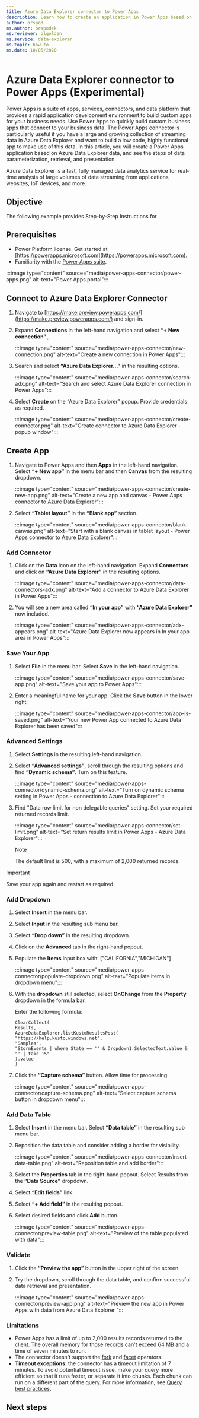 ```yaml
---
title: Azure Data Explorer connector to Power Apps
description: Learn how to create an application in Power Apps based on data in Azure Data Explorer
author: orspod
ms.author: orspodek
ms.reviewer: olgolden
ms.service: data-explorer
ms.topic: how-to
ms.date: 10/05/2020
---
```

# Azure Data Explorer connector to Power Apps (Experimental)

Power Apps is a suite of apps, services, connectors, and data platform that provides a rapid application development environment to build custom apps for your business needs. Use Power Apps to quickly build custom business apps that connect to your business data. The Power Apps connector is particularly useful if you have a large and growing collection of streaming data in Azure Data Explorer and want to build a low code, highly functional app to make use of this data. In this article, you will create a Power Apps application based on Azure Data Explorer data, and see the steps of data parameterization, retrieval, and presentation.

Azure Data Explorer is a fast, fully managed data analytics service for real-time analysis of large volumes of data streaming from applications, websites, IoT devices, and more.

## Objective

The following example provides Step-by-Step Instructions for 

## Prerequisites

* Power Platform license. Get started at [https://powerapps.microsoft.com](https://powerapps.microsoft.com).
* Familiarity with the [Power Apps suite](https://docs.microsoft.com/powerapps/powerapps-overview).

:::image type="content" source="media/power-apps-connector/power-apps.png" alt-text="Power Apps portal":::

## Connect to Azure Data Explorer Connector

1. Navigate to [https://make.preview.powerapps.com/](https://make.preview.powerapps.com/) and sign-in.

1. Expand **Connections** in the left-hand navigation and select **“+ New connection”**.ֵ

    :::image type="content" source="media/power-apps-connector/new-connection.png" alt-text="Create a new connection in Power Apps":::

1. Search and select **“Azure Data Explorer…”** in the resulting options.

    :::image type="content" source="media/power-apps-connector/search-adx.png" alt-text="Search and select Azure Data Explorer connection in Power Apps":::

1. Select **Create** on the “Azure Data Explorer” popup. Provide credentials as required.

    :::image type="content" source="media/power-apps-connector/create-connector.png" alt-text="Create connector to Azure Data Explorer - popup window":::

## Create App

1. Navigate to Power Apps and then **Apps** in the left-hand navigation.
Select **“+ New app”** in the menu bar and then **Canvas** from the resulting dropdown.

    :::image type="content" source="media/power-apps-connector/create-new-app.png" alt-text="Create a new app and canvas - Power Apps connector to Azure Data Explorer":::

1. Select **“Tablet layout”** in the **“Blank app”** section.

    :::image type="content" source="media/power-apps-connector/blank-canvas.png" alt-text="Start with a blank canvas in tablet layout - Power Apps connector to Azure Data Explorer":::

### Add Connector

1. Click on the **Data** icon on the left-hand navigation. Expand **Connectors** and click on **“Azure Data Explorer”** in the resulting options.

    :::image type="content" source="media/power-apps-connector/data-connectors-adx.png" alt-text="Add a connector to Azure Data Explorer in Power Apps":::

1. You will see a new area called **“In your app”** with **“Azure Data Explorer”** now included.

    :::image type="content" source="media/power-apps-connector/adx-appears.png" alt-text="Azure Data Explorer now appears in In your app area in Power Apps":::

### Save Your App

1. Select **File** in the menu bar. Select **Save** in the left-hand navigation.

    :::image type="content" source="media/power-apps-connector/save-app.png" alt-text="Save your app to Power Apps":::

1. Enter a meaningful name for your app. Click the **Save** button in the lower right.

    :::image type="content" source="media/power-apps-connector/app-is-saved.png" alt-text="Your new Power App connected to Azure Data Explorer has been saved":::

### Advanced Settings

1. Select **Settings** in the resulting left-hand navigation.

1. Select **“Advanced settings”**, scroll through the resulting options and find **“Dynamic schema”**. Turn on this feature.

    :::image type="content" source="media/power-apps-connector/dynamic-schema.png" alt-text="Turn on dynamic schema setting in Power Apps - connection to Azure Data Explorer":::

1. Find "Data row limit for non delegable queries" setting. Set your required returned records limit.

    :::image type="content" source="media/power-apps-connector/set-limit.png" alt-text="Set return results limit in Power Apps - Azure Data Explorer":::

    > [!NOTE]
    > The default limit is 500, with a maximum of 2,000 returned records.

> [!IMPORTANT]
> Save your app again and restart as required.

### Add Dropdown

1. Select **Insert** in the menu bar. 
1. Select **Input** in the resulting sub menu bar. 
1. Select **“Drop down”** in the resulting dropdown.
1. Click on the **Advanced** tab in the right-hand popout.
1. Populate the **Items** input box with: ["CALIFORNIA","MICHIGAN"]

    :::image type="content" source="media/power-apps-connector/populate-dropdown.png" alt-text="Populate items in dropdown menu":::

1. With the **dropdown** still selected, select **OnChange** from the **Property** dropdown in the formula bar.

    Enter the following formula:

    ```kusto
    ClearCollect(
    Results,
    AzureDataExplorer.listKustoResultsPost(
    "https://help.kusto.windows.net",
    "Samples",
    "StormEvents | where State == '" & Dropdown1.SelectedText.Value & "' | take 15"
    ).value
    )
    ```
    
1. Click the **“Capture schema”** button. Allow time for processing.

    :::image type="content" source="media/power-apps-connector/capture-schema.png" alt-text="Select capture schema button in dropdown menu":::

### Add Data Table

1. Select **Insert** in the menu bar. Select **“Data table”** in the resulting sub menu bar.
1. Reposition the data table and consider adding a border for visibility.

    :::image type="content" source="media/power-apps-connector/insert-data-table.png" alt-text="Reposition table and add border":::

1. Select the **Properties** tab in the right-hand popout. Select Results from the **“Data Source”** dropdown.
1. Select **“Edit fields”** link. 
1. Select **“+ Add field”** in the resulting popout. 
1. Select desired fields and click **Add** button.

    :::image type="content" source="media/power-apps-connector/preview-table.png" alt-text="Preview of the table populated with data":::

### Validate

1. Click the **“Preview the app”** button in the upper right of the screen.
1. Try the dropdown, scroll through the data table, and confirm successful data retrieval and presentation.

    :::image type="content" source="media/power-apps-connector/preview-app.png" alt-text="Preview the new app in Power Apps with data from Azure Data Explorer ":::

### Limitations

* Power Apps has a limit of up to 2,000 results records returned to the client. The overall memory for those records can't exceed 64 MB and a time of seven minutes to run.
* The connector doesn't support the [fork](https://docs.microsoft.com/azure/data-explorer/kusto/query/forkoperator) and [facet](https://docs.microsoft.com/azure/data-explorer/kusto/query/facetoperator) operators.
* **Timeout exceptions**: the connector has a timeout limitation of 7 minutes. To avoid potential timeout issue, make your query more efficient so that it runs faster, or separate it into chunks. Each chunk can run on a different part of the query. For more information, see [Query best practices](https://docs.microsoft.com/azure/data-explorer/kusto/query/best-practices).

## Next steps


